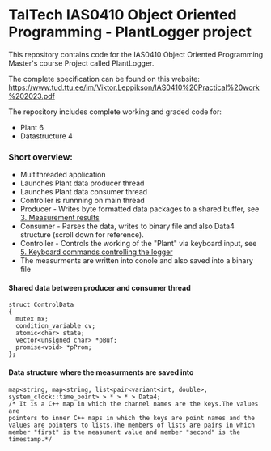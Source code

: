 # TalTech IAS0410 Object Oriented Programming - PlantLogger project
This repository contains code for the IAS0410 Object Oriented Programming Master's course Project called PlantLogger.

The complete specification can be found on this website: https://www.tud.ttu.ee/im/Viktor.Leppikson/IAS0410%20Practical%20work%202023.pdf

The repository includes complete working and graded code for:
* Plant 6
* Datastructure 4

### Short overview:
* Multithreaded application
* Launches Plant data producer thread
* Launches Plant data consumer thread
* Controller is runnning on main thread
* Producer - Writes byte formatted data packages to a shared buffer, see [3. Measurement results](https://www.tud.ttu.ee/im/Viktor.Leppikson/IAS0410%20Practical%20work%202023.pdf)
* Consumer - Parses the data, writes to binary file and also Data4 structure (scroll down for reference).
* Controller - Controls the working of the "Plant" via keyboard input, see [5. Keyboard commands controlling the logger](https://www.tud.ttu.ee/im/Viktor.Leppikson/IAS0410%20Practical%20work%202023.pdf)
* The measurments are written into conole and also saved into a binary file

#### Shared data between producer and consumer thread
```
struct ControlData 
{
  mutex mx;
  condition_variable cv;
  atomic<char> state;
  vector<unsigned char> *pBuf;
  promise<void> *pProm;
};
```
#### Data structure where the measurments are saved into
```
map<string, map<string, list<pair<variant<int, double>, system_clock::time_point> > * > * > Data4;
/* It is a C++ map in which the channel names are the keys.The values are
pointers to inner C++ maps in which the keys are point names and the
values are pointers to lists.The members of lists are pairs in which
member "first" is the measument value and member "second" is the
timestamp.*/
```
